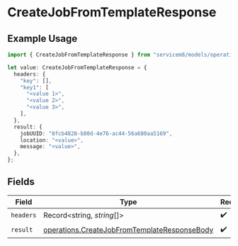 # CreateJobFromTemplateResponse

## Example Usage

```typescript
import { CreateJobFromTemplateResponse } from "servicem8/models/operations";

let value: CreateJobFromTemplateResponse = {
  headers: {
    "key": [],
    "key1": [
      "<value 1>",
      "<value 2>",
      "<value 3>",
    ],
  },
  result: {
    jobUUID: "8fcb4828-b80d-4e76-ac44-56a680aa5169",
    location: "<value>",
    message: "<value>",
  },
};
```

## Fields

| Field                                                                                                        | Type                                                                                                         | Required                                                                                                     | Description                                                                                                  |
| ------------------------------------------------------------------------------------------------------------ | ------------------------------------------------------------------------------------------------------------ | ------------------------------------------------------------------------------------------------------------ | ------------------------------------------------------------------------------------------------------------ |
| `headers`                                                                                                    | Record<string, *string*[]>                                                                                   | :heavy_check_mark:                                                                                           | N/A                                                                                                          |
| `result`                                                                                                     | [operations.CreateJobFromTemplateResponseBody](../../models/operations/createjobfromtemplateresponsebody.md) | :heavy_check_mark:                                                                                           | N/A                                                                                                          |